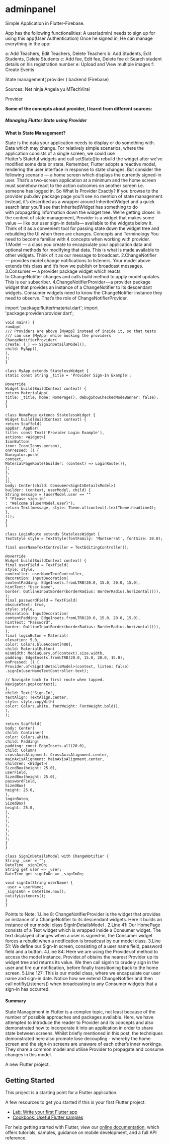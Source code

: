 # adminpanel
<p>  Simple Application in Flutter-Firebase.

App has the following functionalities:
A user(admin) needs to sign up for using this app(User Authentication)
Once he signed in, He can manage everything in the app:

a: Add Teachers, Edit Teachers, Delete Teachers
b: Add Students, Edit Students, Delete Students
c: Add fee, Edit fee, Delete fee
d: Search student details on his registration number
e: Upload and View multiple images
f: Create Events

State management( provider )
backend (Firebase)

Sources:
Net ninja
Angela yu
MTechViral </p>

</h1> Provider </h1>
<p><strong> Some of the concepts about provider, I learnt from different sources: </strong></p>
<h5>Managing Flutter State using Provider</h5>
<p><strong>What is State Management? </strong></p>
<p>State is the data your application needs to display or do something with. Data which may change.
For relatively simple scenarios, where the application consists of a single screen, we could use Flutter’s Stateful widgets and call setState()to rebuild the widget after we’ve modified some data or state. Remember, Flutter adopts a reactive model, rendering the user interface in response to state changes.
But consider the following scenario — a home screen which displays the currently signed-in user. That’s a two-screen application at a minimum and the home screen must somehow react to the action outcomes on another screen i.e. someone has logged in.
So What Is Provider Exactly?
If you browse to the provider pub.dev package page you’ll see no mention of state management. Instead, it’s described as a wrapper around InheritedWidget and a quick search later you’ll see that InheritedWidget has something to do with propagating information down the widget tree. We’re getting closer.
In the context of state management, Provider is a widget that makes some value — like our user sign-in details— available to the widgets below it. Think of it as a convenient tool for passing state down the widget tree and rebuilding the UI when there are changes.
Concepts and Terminology
You need to become familiar with 4 concepts when working with provider.
1.Model — a class you create to encapsulate your application data and optional methods for modifying that data. This is what is made available to other widgets. Think of it as our message to broadcast.
2.ChangeNotifier — provides model change notifications to listeners. Your model above extends this class and it’s how we publish or broadcast messages.
3.Consumer — a provider package widget which reacts to ChangeNotifier changes and calls build method to apply model updates. This is our subscriber.
4.ChangeNotifierProvider — a provider package widget that provides an instance of a ChangeNotifier to its descendant widgets. Consumer widgets need to know the ChangeNotifier instance they need to observe. That’s the role of ChangeNotifierProvider.



import 'package:flutter/material.dart';
	import 'package:provider/provider.dart';
	
	void main() {
	runApp(
	/// Providers are above [MyApp] instead of inside it, so that tests
	/// can use [MyApp] while mocking the providers
	ChangeNotifierProvider(
	create: (_) => SignInDetailsModel(),
	child: MyApp(),
	),
	);
	}
	
	class MyApp extends StatelessWidget {
	static const String _title = 'Provider Sign-In Example';
	
	@override
	Widget build(BuildContext context) {
	return MaterialApp(
	title: _title, home: HomePage(), debugShowCheckedModeBanner: false);
	}
	}
	
	class HomePage extends StatelessWidget {
	Widget build(BuildContext context) {
	return Scaffold(
	appBar: AppBar(
	title: const Text('Provider Login Example'),
	actions: <Widget>[
	IconButton(
	icon: Icon(Icons.person),
	onPressed: () {
	Navigator.push(
	context,
	MaterialPageRoute(builder: (context) => LoginRoute()),
	);
	},
	),
	]),
	body: Center(child: Consumer<SignInDetailsModel>(
	builder: (context, userModel, child) {
	String message = (userModel.user == ""
	? "Please sign-in"
	: "Welcome ${userModel.user}");
	return Text(message, style: Theme.of(context).textTheme.headline4);
	},
	)));
	}
	}
	
	class LoginRoute extends StatelessWidget {
	TextStyle style = TextStyle(fontFamily: 'Montserrat', fontSize: 20.0);
	
	final userNameTextController = TextEditingController();
	
	@override
	Widget build(BuildContext context) {
	final userField = TextField(
	style: style,
	controller: userNameTextController,
	decoration: InputDecoration(
	contentPadding: EdgeInsets.fromLTRB(20.0, 15.0, 20.0, 15.0),
	hintText: "User Name",
	border: OutlineInputBorder(borderRadius: BorderRadius.horizontal())),
	);
	final passwordField = TextField(
	obscureText: true,
	style: style,
	decoration: InputDecoration(
	contentPadding: EdgeInsets.fromLTRB(20.0, 15.0, 20.0, 15.0),
	hintText: "Password",
	border: OutlineInputBorder(borderRadius: BorderRadius.horizontal())),
	);
	final loginButon = Material(
	elevation: 5.0,
	color: Colors.blueAccent[400],
	child: MaterialButton(
	minWidth: MediaQuery.of(context).size.width,
	padding: EdgeInsets.fromLTRB(20.0, 15.0, 20.0, 15.0),
	onPressed: () {
	Provider.of<SignInDetailsModel>(context, listen: false)
	.signIn(userNameTextController.text);
	
	// Navigate back to first route when tapped.
	Navigator.pop(context);
	},
	child: Text("Sign-In",
	textAlign: TextAlign.center,
	style: style.copyWith(
	color: Colors.white, fontWeight: FontWeight.bold)),
	),
	);
	
	return Scaffold(
	body: Center(
	child: Container(
	color: Colors.white,
	child: Padding(
	padding: const EdgeInsets.all(20.0),
	child: Column(
	crossAxisAlignment: CrossAxisAlignment.center,
	mainAxisAlignment: MainAxisAlignment.center,
	children: <Widget>[
	SizedBox(height: 25.0),
	userField,
	SizedBox(height: 25.0),
	passwordField,
	SizedBox(
	height: 25.0,
	),
	loginButon,
	SizedBox(
	height: 25.0,
	),
	],
	),
	),
	),
	),
	);
	}
	}
	
	class SignInDetailsModel with ChangeNotifier {
	String _user = "";
	DateTime _signInOn;
	String get user => _user;
	DateTime get signInOn => _signInOn;
	
	void signIn(String userName) {
	_user = userName;
	_signInOn = DateTime.now();
	notifyListeners();
	}
	}
Points to Note:
1.Line 8: ChangeNotifierProvider is the widget that provides an instance of a ChangeNotifier to its descendant widgets. Here it builds an instance of our model class SignInDetailsModel .
2.Line 41: Our HomePage consists of a Text widget which is wrapped inside a Consumer widget. The text displayed changes when a user is signed-in, the Consumer widget forces a rebuild when a notification is broadcast by our model class.
3.Line 51: We define our Sign-In screen, consisting of a user name field, password field and a button.
4.Line 84: Here we are using the Provider.of method to access the model instance. Provider.of obtains the nearest Provider<T> up its widget tree and returns its value. We then call signIn to crudely sign in the user and fire our notification, before finally transitioning back to the home screen.
5.Line 127: This is our model class, where we encapsulate our user name and sign-in date. Notice how we extend ChangeNotifier and then call notifiyListeners() when broadcasting to any Consumer widgets that a sign-in has occurred.</p>
  
<h4>Summary</h4>
<p>
  State Management in Flutter is a complex topic, not least because of the number of possible approaches and packages available.
Here, we have attempted to introduce the reader to Provider and its concepts and also demonstrated how to incorporate it into an application in order to share state between screens.
Whilst briefly mentioned in this post, the techniques demonstrated here also promote lose decoupling - whereby the home screen and the sign-in screens are unaware of each other’s inner workings. They share a common model and utilise Provider to propagate and consume changes in this model.


  </p>

A new Flutter project.

## Getting Started

This project is a starting point for a Flutter application.

A few resources to get you started if this is your first Flutter project:

- [Lab: Write your first Flutter app](https://flutter.dev/docs/get-started/codelab)
- [Cookbook: Useful Flutter samples](https://flutter.dev/docs/cookbook)

For help getting started with Flutter, view our
[online documentation](https://flutter.dev/docs), which offers tutorials,
samples, guidance on mobile development, and a full API reference.
